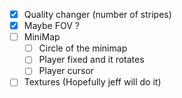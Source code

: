 - [x] Quality changer (number of stripes)
- [x] Maybe FOV ?
- [ ] MiniMap
	- [ ] Circle of the minimap
	- [ ] Player fixed and it rotates
	- [ ] Player cursor
- [ ] Textures (Hopefully jeff will do it)